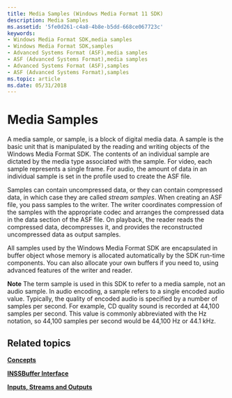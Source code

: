 ```yaml
---
title: Media Samples (Windows Media Format 11 SDK)
description: Media Samples
ms.assetid: '5fe0d261-c4a8-4b8e-b5dd-668ce067723c'
keywords:
- Windows Media Format SDK,media samples
- Windows Media Format SDK,samples
- Advanced Systems Format (ASF),media samples
- ASF (Advanced Systems Format),media samples
- Advanced Systems Format (ASF),samples
- ASF (Advanced Systems Format),samples
ms.topic: article
ms.date: 05/31/2018
---
```


# Media Samples

A media sample, or sample, is a block of digital media data. A sample is the basic unit that is manipulated by the reading and writing objects of the Windows Media Format SDK. The contents of an individual sample are dictated by the media type associated with the sample. For video, each sample represents a single frame. For audio, the amount of data in an individual sample is set in the profile used to create the ASF file.

Samples can contain uncompressed data, or they can contain compressed data, in which case they are called *stream samples*. When creating an ASF file, you pass samples to the writer. The writer coordinates compression of the samples with the appropriate codec and arranges the compressed data in the data section of the ASF file. On playback, the reader reads the compressed data, decompresses it, and provides the reconstructed uncompressed data as output samples.

All samples used by the Windows Media Format SDK are encapsulated in buffer object whose memory is allocated automatically by the SDK run-time components. You can also allocate your own buffers if you need to, using advanced features of the writer and reader.

**Note** The term sample is used in this SDK to refer to a media sample, not an audio sample. In audio encoding, a sample refers to a single encoded audio value. Typically, the quality of encoded audio is specified by a number of samples per second. For example, CD quality sound is recorded at 44,100 samples per second. This value is commonly abbreviated with the Hz notation, so 44,100 samples per second would be 44,100 Hz or 44.1 kHz.

## Related topics

<dl> <dt>

[**Concepts**](concepts.md)
</dt> <dt>

[**INSSBuffer Interface**](/windows/desktop/api/wmsbuffer/nn-wmsbuffer-inssbuffer)
</dt> <dt>

[**Inputs, Streams and Outputs**](inputs-streams-and-outputs.md)
</dt> </dl>

 

 




